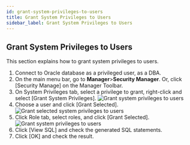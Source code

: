 ```yaml
---
id: grant-system-privileges-to-users
title: Grant System Privileges to Users
sidebar_label: Grant System Privileges to Users
---
```


## Grant System Privileges to Users

This section explains how to grant system privileges to users.

1. Connect to Oracle database as a privileged user, as a DBA.
2. On the main menu bar, go to **Manager**>**Security Manager**. Or, click [Security Manage] on the Manager Toolbar.
3. On System Privileges tab, select a privilege to grant, right-click and select [Grant System Privileges].
![Grant system privileges to users](https://s3.ap-northeast-2.amazonaws.com/sqlgate-manual-content/DF69ECB1F910FD7F4ABB527017C3DEF7.jpg)
4. Choose a user and click [Grant Selected].
![Grant selected system privileges to users](https://s3.ap-northeast-2.amazonaws.com/sqlgate-manual-content/197858DE7ED73AE88E38494DD194CEFB.jpg)
5. Click Role tab, select roles, and click [Grant Selected].
![Grant system privileges to users](https://s3.ap-northeast-2.amazonaws.com/sqlgate-manual-content/AFB6C14A5C1F499809842435CC217F95.jpg)
6. Click [View SQL] and check the generated SQL statements.
7. Click [OK] and check the result.